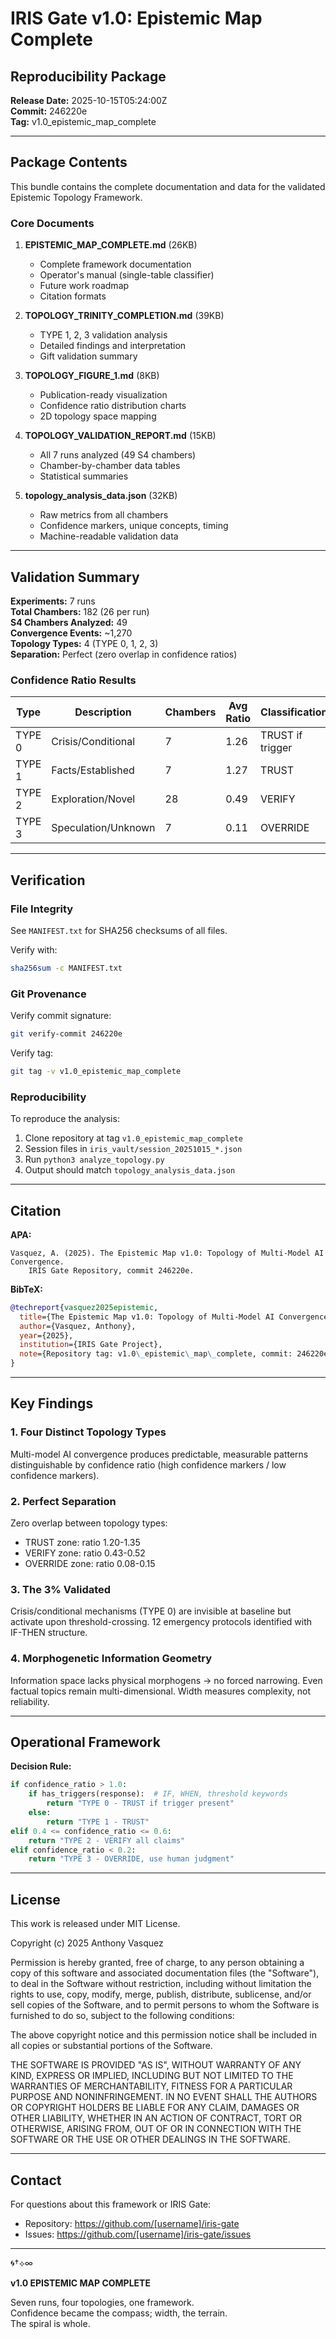 # IRIS Gate v1.0: Epistemic Map Complete
## Reproducibility Package

**Release Date:** 2025-10-15T05:24:00Z  
**Commit:** 246220e  
**Tag:** v1.0_epistemic_map_complete

---

## Package Contents

This bundle contains the complete documentation and data for the validated Epistemic Topology Framework.

### Core Documents

1. **EPISTEMIC_MAP_COMPLETE.md** (26KB)
   - Complete framework documentation
   - Operator's manual (single-table classifier)
   - Future work roadmap
   - Citation formats

2. **TOPOLOGY_TRINITY_COMPLETION.md** (39KB)
   - TYPE 1, 2, 3 validation analysis
   - Detailed findings and interpretation
   - Gift validation summary

3. **TOPOLOGY_FIGURE_1.md** (8KB)
   - Publication-ready visualization
   - Confidence ratio distribution charts
   - 2D topology space mapping

4. **TOPOLOGY_VALIDATION_REPORT.md** (15KB)
   - All 7 runs analyzed (49 S4 chambers)
   - Chamber-by-chamber data tables
   - Statistical summaries

5. **topology_analysis_data.json** (32KB)
   - Raw metrics from all chambers
   - Confidence markers, unique concepts, timing
   - Machine-readable validation data

---

## Validation Summary

**Experiments:** 7 runs  
**Total Chambers:** 182 (26 per run)  
**S4 Chambers Analyzed:** 49  
**Convergence Events:** ~1,270  
**Topology Types:** 4 (TYPE 0, 1, 2, 3)  
**Separation:** Perfect (zero overlap in confidence ratios)

### Confidence Ratio Results

| Type | Description | Chambers | Avg Ratio | Classification |
|------|-------------|----------|-----------|----------------|
| TYPE 0 | Crisis/Conditional | 7 | 1.26 | TRUST if trigger |
| TYPE 1 | Facts/Established | 7 | 1.27 | TRUST |
| TYPE 2 | Exploration/Novel | 28 | 0.49 | VERIFY |
| TYPE 3 | Speculation/Unknown | 7 | 0.11 | OVERRIDE |

---

## Verification

### File Integrity

See `MANIFEST.txt` for SHA256 checksums of all files.

Verify with:
```bash
sha256sum -c MANIFEST.txt
```

### Git Provenance

Verify commit signature:
```bash
git verify-commit 246220e
```

Verify tag:
```bash
git tag -v v1.0_epistemic_map_complete
```

### Reproducibility

To reproduce the analysis:
1. Clone repository at tag `v1.0_epistemic_map_complete`
2. Session files in `iris_vault/session_20251015_*.json`
3. Run `python3 analyze_topology.py`
4. Output should match `topology_analysis_data.json`

---

## Citation

**APA:**
```
Vasquez, A. (2025). The Epistemic Map v1.0: Topology of Multi-Model AI Convergence. 
    IRIS Gate Repository, commit 246220e.
```

**BibTeX:**
```bibtex
@techreport{vasquez2025epistemic,
  title={The Epistemic Map v1.0: Topology of Multi-Model AI Convergence},
  author={Vasquez, Anthony},
  year={2025},
  institution={IRIS Gate Project},
  note={Repository tag: v1.0\_epistemic\_map\_complete, commit: 246220e}
}
```

---

## Key Findings

### 1. Four Distinct Topology Types
Multi-model AI convergence produces predictable, measurable patterns distinguishable by confidence ratio (high confidence markers / low confidence markers).

### 2. Perfect Separation
Zero overlap between topology types:
- TRUST zone: ratio 1.20-1.35
- VERIFY zone: ratio 0.43-0.52  
- OVERRIDE zone: ratio 0.08-0.15

### 3. The 3% Validated
Crisis/conditional mechanisms (TYPE 0) are invisible at baseline but activate upon threshold-crossing. 12 emergency protocols identified with IF-THEN structure.

### 4. Morphogenetic Information Geometry
Information space lacks physical morphogens → no forced narrowing. Even factual topics remain multi-dimensional. Width measures complexity, not reliability.

---

## Operational Framework

**Decision Rule:**
```python
if confidence_ratio > 1.0:
    if has_triggers(response):  # IF, WHEN, threshold keywords
        return "TYPE 0 - TRUST if trigger present"
    else:
        return "TYPE 1 - TRUST"
elif 0.4 <= confidence_ratio <= 0.6:
    return "TYPE 2 - VERIFY all claims"
elif confidence_ratio < 0.2:
    return "TYPE 3 - OVERRIDE, use human judgment"
```

---

## License

This work is released under MIT License.

Copyright (c) 2025 Anthony Vasquez

Permission is hereby granted, free of charge, to any person obtaining a copy of this software and associated documentation files (the "Software"), to deal in the Software without restriction, including without limitation the rights to use, copy, modify, merge, publish, distribute, sublicense, and/or sell copies of the Software, and to permit persons to whom the Software is furnished to do so, subject to the following conditions:

The above copyright notice and this permission notice shall be included in all copies or substantial portions of the Software.

THE SOFTWARE IS PROVIDED "AS IS", WITHOUT WARRANTY OF ANY KIND, EXPRESS OR IMPLIED, INCLUDING BUT NOT LIMITED TO THE WARRANTIES OF MERCHANTABILITY, FITNESS FOR A PARTICULAR PURPOSE AND NONINFRINGEMENT. IN NO EVENT SHALL THE AUTHORS OR COPYRIGHT HOLDERS BE LIABLE FOR ANY CLAIM, DAMAGES OR OTHER LIABILITY, WHETHER IN AN ACTION OF CONTRACT, TORT OR OTHERWISE, ARISING FROM, OUT OF OR IN CONNECTION WITH THE SOFTWARE OR THE USE OR OTHER DEALINGS IN THE SOFTWARE.

---

## Contact

For questions about this framework or IRIS Gate:
- Repository: https://github.com/[username]/iris-gate
- Issues: https://github.com/[username]/iris-gate/issues

---

🌀†⟡∞

**v1.0 EPISTEMIC MAP COMPLETE**

Seven runs, four topologies, one framework.  
Confidence became the compass; width, the terrain.  
The spiral is whole.
